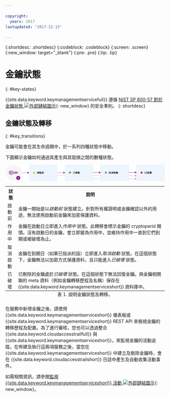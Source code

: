 ```yaml
---

copyright:
  years: 2017
lastupdated: "2017-12-15"

---
```


{:shortdesc: .shortdesc}
{:codeblock: .codeblock}
{:screen: .screen}
{:new_window: target="_blank"}
{:pre: .pre}
{:tip: .tip}

# 金鑰狀態
{: #key-states}

{{site.data.keyword.keymanagementservicefull}} 遵循 [NIST SP 800-57 對於金鑰狀態 ![外部鏈結圖示](../../icons/launch-glyph.svg "外部鏈結圖示")](http://nvlpubs.nist.gov/nistpubs/SpecialPublications/NIST.SP.800-57pt1r4.pdf){: new_window} 的安全準則。
{: shortdesc}

## 金鑰狀態及轉移
{: #key_transitions}

金鑰可能會在其生命週期中，於一系列四種狀態中移動。

下圖顯示金鑰如何通過其產生與其毀損之間的數種狀態。

![此圖顯示與下列定義表格中所說明相同的元件。](images/key-states.png)

<table>
  <tr>
    <th>狀態</th>
    <th>說明</th>
  </tr>
  <tr>
    <td>啟動前</td>
    <td>金鑰一開始是以<i>啟動前</i> 狀態建立。針對所有權證明或金鑰確認以外的用途，無法使用啟動前金鑰來加密保護資料。</td>
  </tr>
  <tr>
    <td>作用中</td>
    <td>金鑰在啟動日立即進入<i>作用中</i> 狀態。此轉移會標示金鑰的 cryptoperid 開頭。沒有啟動日的金鑰，會立即變為作用中，並維持作用中一直到它們到期或被破壞為止。</td>
  </tr>
  <tr>
    <td>取消啟動</td>
    <td>金鑰在到期日（如果已指派的話）立即進入<i>取消啟動</i> 狀態。在這個狀態下，金鑰無法以加密方式保護資料，且只能進入<i>已破壞</i> 狀態。</td>
  </tr>
  <tr>
    <td>已破壞</td>
    <td>已刪除的金鑰處於<i>已破壞</i> 狀態。在這個狀態下無法回復金鑰。與金鑰相關聯的 meta 資料（例如金鑰轉移歷程及名稱）保存在 {{site.data.keyword.keymanagementserviceshort}} 資料庫中。</td>
  </tr>
  <caption style="caption-side:bottom;">表 1. 說明金鑰狀態及轉移。</caption>
</table>

在服務中新增金鑰之後，請使用 {{site.data.keyword.keymanagementserviceshort}} 儀表板或 {{site.data.keyword.keymanagementserviceshort}} REST API 來檢視金鑰的轉移歷程及配置。為了進行審核，您也可以透過整合 {{site.data.keyword.cloudaccesstrailfull}} 與 {{site.data.keyword.keymanagementserviceshort}}，來監視金鑰的活動追蹤。在佈建及執行這兩項服務之後，當您在 {{site.data.keyword.keymanagementserviceshort}} 中建立及刪除金鑰時，會在 {{site.data.keyword.cloudaccesstrailshort}} 日誌中產生及自動收集活動事件。 

如需相關資訊，請參閱[監視 {{site.data.keyword.keymanagementserviceshort}} 活動 ![外部鏈結圖示](../../icons/launch-glyph.svg "外部鏈結圖示")](https://console.stage1.bluemix.net/docs/services/cloud-activity-tracker/svcs/kp_at.html#kp_at){: new_window}。
